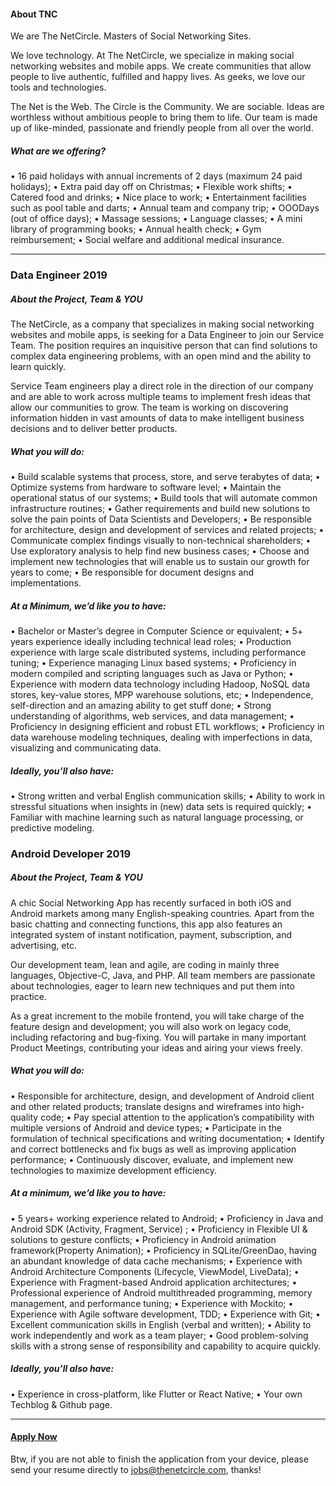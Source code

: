 #### About TNC

We are The NetCircle. Masters of Social Networking Sites.

We love technology. At The NetCircle, we specialize in making social networking websites and mobile apps. We create communities that allow people to live authentic, fulfilled and happy lives. As geeks, we love our tools and technologies.

The Net is the Web. The Circle is the Community.
We are sociable. Ideas are worthless without ambitious people to bring them to life. Our team is made up of like-minded, passionate and friendly people from all over the world. 

##### What are we offering? 

• 16 paid holidays with annual increments of 2 days (maximum 24 paid holidays);
• Extra paid day off on Christmas;
• Flexible work shifts;
• Catered food and drinks;
• Nice place to work;
• Entertainment facilities such as pool table and darts;
• Annual team and company trip;
• OOODays (out of office days);
• Massage sessions;
• Language classes;
• A mini library of programming books;
• Annual health check;
• Gym reimbursement;
• Social welfare and additional medical insurance.

------

### Data Engineer 2019



##### About the Project, Team & YOU 

The NetCircle, as a company that specializes in making social networking websites and mobile apps, is seeking for a Data Engineer to join our Service Team. The position requires an inquisitive person that can find solutions to complex data engineering problems, with an open mind and the ability to learn quickly.

Service Team engineers play a direct role in the direction of our company and are able to work across multiple teams to implement fresh ideas that allow our communities to grow. The team is working on discovering information hidden in vast amounts of data to make intelligent business decisions and to deliver better products.

##### What you will do: 

• Build scalable systems that process, store, and serve terabytes of data;
• Optimize systems from hardware to software level;
• Maintain the operational status of our systems;
• Build tools that will automate common infrastructure routines;
• Gather requirements and build new solutions to solve the pain points of Data Scientists and Developers;
• Be responsible for architecture, design and development of services and related projects;
• Communicate complex findings visually to non-technical shareholders;
• Use exploratory analysis to help find new business cases;
• Choose and implement new technologies that will enable us to sustain our growth for years to come;
• Be responsible for document designs and implementations.



##### **At a Minimum, we’d like you to have:**

• Bachelor or Master’s degree in Computer Science or equivalent;
• 5+ years experience ideally including technical lead roles;
• Production experience with large scale distributed systems, including performance tuning;
• Experience managing Linux based systems;
• Proficiency in modern compiled and scripting languages such as Java or Python;
• Experience with modern data technology including Hadoop, NoSQL data stores, key-value stores, MPP warehouse solutions, etc;
• Independence, self-direction and an amazing ability to get stuff done;
• Strong understanding of algorithms, web services, and data management;
• Proficiency in designing efficient and robust ETL workflows;
• Proficiency in data warehouse modeling techniques, dealing with imperfections in data, visualizing and communicating data.



##### **Ideally, you’ll also have:**

• Strong written and verbal English communication skills;
• Ability to work in stressful situations when insights in (new) data sets is required quickly;
• Familiar with machine learning such as natural language processing, or predictive modeling.



### Android Developer 2019



##### About the Project, Team & YOU 

A chic Social Networking App has recently surfaced in both iOS and Android markets among many English-speaking countries. Apart from the basic chatting and connecting functions, this app also features an integrated system of instant notification, payment, subscription, and advertising, etc. 

Our development team, lean and agile, are coding in mainly three languages, Objective-C, Java, and PHP. All team members are passionate about technologies, eager to learn new techniques and put them into practice. 

As a great increment to the mobile frontend, you will take charge of the feature design and development; you will also work on legacy code, including refactoring and bug-fixing. You will partake in many important Product Meetings, contributing your ideas and airing your views freely. 



##### What you will do: 

• Responsible for architecture, design, and development of Android client and other related products; translate designs and wireframes into high-quality code; 
• Pay special attention to the application’s compatibility with multiple versions of Android and device types; 
• Participate in the formulation of technical specifications and writing documentation; 
• Identify and correct bottlenecks and fix bugs as well as improving application performance; 
• Continuously discover, evaluate, and implement new technologies to maximize development efficiency. 



##### At a minimum, we’d like you to have: 

• 5 years+ working experience related to Android; 
• Proficiency in Java and Android SDK (Activity, Fragment, Service) ; 
• Proficiency in Flexible UI & solutions to gesture conflicts; 
• Proficiency in Android animation framework(Property Animation); 
• Proficiency in SQLite/GreenDao, having an abundant knowledge of data cache mechanisms; 
• Experience with Android Architecture Components (Lifecycle, ViewModel, LiveData); 
• Experience with Fragment-based Android application architectures; 
• Professional experience of Android multithreaded programming, memory management, and performance tuning; 
• Experience with Mockito; 
• Experience with Agile software development, TDD; 
• Experience with Git; 
• Excellent communication skills in English (verbal and written); 
• Ability to work independently and work as a team player; 
• Good problem-solving skills with a strong sense of responsibility and capability to acquire quickly. 



##### Ideally, you’ll also have: 

• Experience in cross-platform, like Flutter or React Native; 
• Your own Techblog & Github page. 



------

#### [**Apply Now**](<https://thenetcircle.com/jobs/android-developer/>)

Btw, if you are not able to finish the application from your device, please send your resume directly to jobs@thenetcircle.com, thanks!  
